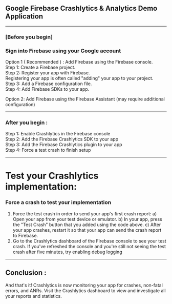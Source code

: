 ## Google Firebase  Crashlytics & Analytics Demo Application
____________________
### [Before you begin]
### Sign into Firebase using your Google account
Option 1 ( Recommended ) : Add Firebase using the Firebase console.\
Step 1: Create a Firebase project.\
Step 2: Register your app with Firebase.\
Registering your app is often called "adding" your app to your project.\
Step 3: Add a Firebase configuration file.\
Step 4: Add Firebase SDKs to your app.

Option 2: Add Firebase using the Firebase Assistant
(may require additional configuration)
____________________
### After you begin :
Step 1: Enable Crashlytics in the Firebase console\
Step 2: Add the Firebase Crashlytics SDK to your app\
Step 3: Add the Firebase Crashlytics plugin to your app\
Step 4: Force a test crash to finish setup

____________________
# Test your Crashlytics implementation:
### Force a crash to test your implementation

1) Force the test crash in order to send your app's first crash report:
    a) Open your app from your test device or emulator.
    b) In your app, press the "Test Crash" button that you added using the code above.
    c) After your app crashes, restart it so that your app can send the crash report to Firebase.
2) Go to the Crashlytics dashboard of the Firebase console to see your test crash.
If you've refreshed the console and you're still not seeing the test crash after five minutes, try enabling debug logging

____________________
## **Conclusion :**

And that's it! Crashlytics is now monitoring your app for crashes, non-fatal errors, and ANRs. Visit the Crashlytics dashboard to view and investigate all your reports and statistics.
